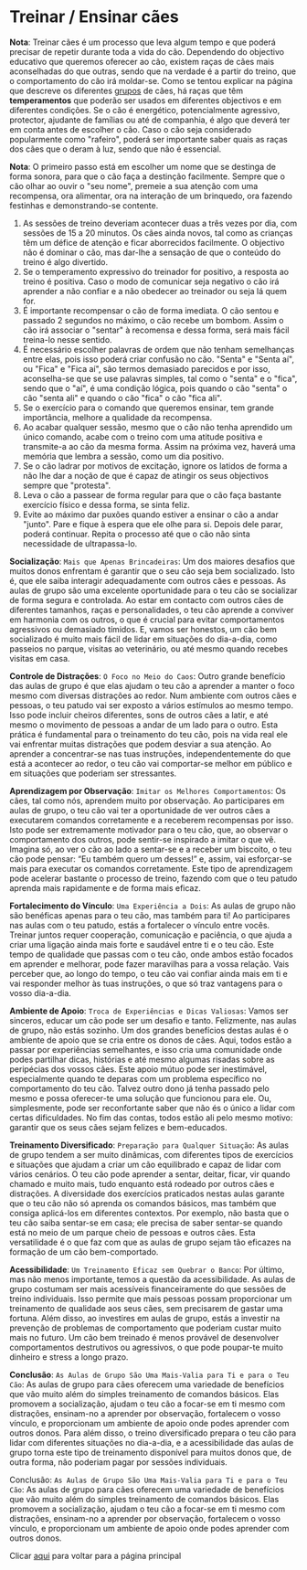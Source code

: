 # Treinar / Ensinar cães 

**Nota**: Treinar cães é um processo que leva algum tempo e que poderá precisar de repetir durante toda a vida do cão. Dependendo do objectivo educativo que queremos oferecer ao cão, existem raças de cães mais aconselhadas do que outras, sendo que na verdade é a partir do treino, que o comportamento do cão irá moldar-se. Como se tentou explicar na página que descreve os diferentes [grupos](../grupos/README.md) de cães, há raças que têm **temperamentos** que poderão ser usados em diferentes objectivos e em diferentes condições. Se o cão é energético, potencialmente agressivo, protector, ajudante de famílias ou até de companhia, é algo que deverá ter em conta antes de escolher o cão. Caso o cão seja considerado popularmente como "rafeiro", poderá ser importante saber quais as raças dos cães que o deram à luz, sendo que não é essencial. 

**Nota**: O primeiro passo está em escolher um nome que se destinga de forma sonora, para que o cão faça a destinção facilmente. Sempre que o cão olhar ao ouvir o "seu nome", premeie a sua atenção com uma recompensa, ora alimentar, ora na interação de um brinquedo, ora fazendo festinhas e demonstrando-se contente. 

1. As sessões de treino deveriam acontecer duas a três vezes por dia, com sessões de 15 a 20 minutos. Os cães ainda novos, tal como as crianças têm um défice de atenção e ficar aborrecidos facilmente. O objectivo não é dominar o cão, mas dar-lhe a sensação de que o conteúdo do treino é algo divertido. 
2. Se o temperamento expressivo do treinador for positivo, a resposta ao treino é positiva. Caso o modo de comunicar seja negativo o cão irá aprender a não confiar e a não obedecer ao treinador ou seja lá quem for. 
3. É importante recompensar o cão de forma imediata. O cão sentou e passado 2 segundos no máximo, o cão recebe um bombom. Assim o cão irá associar o "sentar" à recomensa e dessa forma, será mais fácil treina-lo nesse sentido. 
4. É necessário escolher palavras de ordem que não tenham semelhanças entre elas, pois isso poderá criar confusão no cão. "Senta" e "Senta aí", ou "Fica" e "Fica aí", são termos demasiado parecidos e por isso, aconselha-se que se use palavras simples, tal como o "senta" e o "fica", sendo que o "aí", é uma condição lógica, pois quando o cão "senta" o cão "senta ali" e quando o cão "fica" o cão "fica ali". 
5. Se o exercício para o comando que queremos ensinar, tem grande importância, melhore a qualidade da recompensa.
6. Ao acabar qualquer sessão, mesmo que o cão não tenha aprendido um único comando, acabe com o treino com uma atitude positiva e transmite-a ao cão da mesma forma. Assim na próxima vez, haverá uma memória que lembra a sessão, como um dia positivo. 
7. Se o cão ladrar por motivos de excitação, ignore os latidos de forma a não lhe dar a noção de que é capaz de atingir os seus objectivos sempre que "protesta". 
8. Leva o cão a passear de forma regular para que o cão faça bastante exercício físico e dessa forma, se sinta feliz. 
9. Evite ao máximo dar puxões quando estiver a ensinar o cão a andar "junto". Pare e fique à espera que ele olhe para si. Depois dele parar, poderá continuar. Repita o processo até que o cão não sinta necessidade de ultrapassa-lo. 

**Socialização**: `Mais que Apenas Brincadeiras`: Um dos maiores desafios que muitos donos enfrentam é garantir que o seu cão seja bem socializado. Isto é, que ele saiba interagir adequadamente com outros cães e pessoas. As aulas de grupo são uma excelente oportunidade para o teu cão se socializar de forma segura e controlada. Ao estar em contacto com outros cães de diferentes tamanhos, raças e personalidades, o teu cão aprende a conviver em harmonia com os outros, o que é crucial para evitar comportamentos agressivos ou demasiado tímidos. E, vamos ser honestos, um cão bem socializado é muito mais fácil de lidar em situações do dia-a-dia, como passeios no parque, visitas ao veterinário, ou até mesmo quando recebes visitas em casa.

**Controle de Distrações**: `O Foco no Meio do Caos`: Outro grande benefício das aulas de grupo é que elas ajudam o teu cão a aprender a manter o foco mesmo com diversas distrações ao redor. Num ambiente com outros cães e pessoas, o teu patudo vai ser exposto a vários estímulos ao mesmo tempo. Isso pode incluir cheiros diferentes, sons de outros cães a latir, e até mesmo o movimento de pessoas a andar de um lado para o outro. Esta prática é fundamental para o treinamento do teu cão, pois na vida real ele vai enfrentar muitas distrações que podem desviar a sua atenção. Ao aprender a concentrar-se nas tuas instruções, independentemente do que está a acontecer ao redor, o teu cão vai comportar-se melhor em público e em situações que poderiam ser stressantes.

**Aprendizagem por Observação**: `Imitar os Melhores Comportamentos`: Os cães, tal como nós, aprendem muito por observação. Ao participares em aulas de grupo, o teu cão vai ter a oportunidade de ver outros cães a executarem comandos corretamente e a receberem recompensas por isso. Isto pode ser extremamente motivador para o teu cão, que, ao observar o comportamento dos outros, pode sentir-se inspirado a imitar o que vê. Imagina só, ao ver o cão ao lado a sentar-se e a receber um biscoito, o teu cão pode pensar: “Eu também quero um desses!” e, assim, vai esforçar-se mais para executar os comandos corretamente. Este tipo de aprendizagem pode acelerar bastante o processo de treino, fazendo com que o teu patudo aprenda mais rapidamente e de forma mais eficaz.

**Fortalecimento do Vínculo**: `Uma Experiência a Dois`: As aulas de grupo não são benéficas apenas para o teu cão, mas também para ti! Ao participares nas aulas com o teu patudo, estás a fortalecer o vínculo entre vocês. Treinar juntos requer cooperação, comunicação e paciência, o que ajuda a criar uma ligação ainda mais forte e saudável entre ti e o teu cão. Este tempo de qualidade que passas com o teu cão, onde ambos estão focados em aprender e melhorar, pode fazer maravilhas para a vossa relação. Vais perceber que, ao longo do tempo, o teu cão vai confiar ainda mais em ti e vai responder melhor às tuas instruções, o que só traz vantagens para o vosso dia-a-dia.

**Ambiente de Apoio**: `Troca de Experiências e Dicas Valiosas`: Vamos ser sinceros, educar um cão pode ser um desafio e tanto. Felizmente, nas aulas de grupo, não estás sozinho. Um dos grandes benefícios destas aulas é o ambiente de apoio que se cria entre os donos de cães. Aqui, todos estão a passar por experiências semelhantes, e isso cria uma comunidade onde podes partilhar dicas, histórias e até mesmo algumas risadas sobre as peripécias dos vossos cães. Este apoio mútuo pode ser inestimável, especialmente quando te deparas com um problema específico no comportamento do teu cão. Talvez outro dono já tenha passado pelo mesmo e possa oferecer-te uma solução que funcionou para ele. Ou, simplesmente, pode ser reconfortante saber que não és o único a lidar com certas dificuldades. No fim das contas, todos estão ali pelo mesmo motivo: garantir que os seus cães sejam felizes e bem-educados.

**Treinamento Diversificado**: `Preparação para Qualquer Situação`: As aulas de grupo tendem a ser muito dinâmicas, com diferentes tipos de exercícios e situações que ajudam a criar um cão equilibrado e capaz de lidar com vários cenários. O teu cão pode aprender a sentar, deitar, ficar, vir quando chamado e muito mais, tudo enquanto está rodeado por outros cães e distrações. A diversidade dos exercícios praticados nestas aulas garante que o teu cão não só aprenda os comandos básicos, mas também que consiga aplicá-los em diferentes contextos. Por exemplo, não basta que o teu cão saiba sentar-se em casa; ele precisa de saber sentar-se quando está no meio de um parque cheio de pessoas e outros cães. Esta versatilidade é o que faz com que as aulas de grupo sejam tão eficazes na formação de um cão bem-comportado.

**Acessibilidade**: `Um Treinamento Eficaz sem Quebrar o Banco`: Por último, mas não menos importante, temos a questão da acessibilidade. As aulas de grupo costumam ser mais acessíveis financeiramente do que sessões de treino individuais. Isso permite que mais pessoas possam proporcionar um treinamento de qualidade aos seus cães, sem precisarem de gastar uma fortuna. Além disso, ao investires em aulas de grupo, estás a investir na prevenção de problemas de comportamento que poderiam custar muito mais no futuro. Um cão bem treinado é menos provável de desenvolver comportamentos destrutivos ou agressivos, o que pode poupar-te muito dinheiro e stress a longo prazo.

**Conclusão**: `As Aulas de Grupo São Uma Mais-Valia para Ti e para o Teu Cão`: As aulas de grupo para cães oferecem uma variedade de benefícios que vão muito além do simples treinamento de comandos básicos. Elas promovem a socialização, ajudam o teu cão a focar-se em ti mesmo com distrações, ensinam-no a aprender por observação, fortalecem o vosso vínculo, e proporcionam um ambiente de apoio onde podes aprender com outros donos. Para além disso, o treino diversificado prepara o teu cão para lidar com diferentes situações no dia-a-dia, e a acessibilidade das aulas de grupo torna este tipo de treinamento disponível para muitos donos que, de outra forma, não poderiam pagar por sessões individuais.

Conclusão: `As Aulas de Grupo São Uma Mais-Valia para Ti e para o Teu Cão`: As aulas de grupo para cães oferecem uma variedade de benefícios que vão muito além do simples treinamento de comandos básicos. Elas promovem a socialização, ajudam o teu cão a focar-se em ti mesmo com distrações, ensinam-no a aprender por observação, fortalecem o vosso vínculo, e proporcionam um ambiente de apoio onde podes aprender com outros donos.

Clicar [aqui](../README.md) para voltar para a página principal

